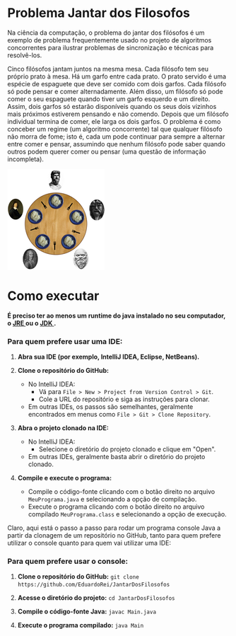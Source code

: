 
# Problema Jantar dos Filosofos
Na ciência da computação, o problema do jantar dos filósofos é um exemplo de problema frequentemente usado no projeto de algoritmos concorrentes para ilustrar problemas de sincronização e técnicas para resolvê-los.

Cinco filósofos jantam juntos na mesma mesa. Cada filósofo tem seu próprio prato à mesa. Há um garfo entre cada prato. O prato servido é uma espécie de espaguete que deve ser comido com dois garfos. Cada filósofo só pode pensar e comer alternadamente. Além disso, um filósofo só pode comer o seu espaguete quando tiver um garfo esquerdo e um direito. Assim, dois garfos só estarão disponíveis quando os seus dois vizinhos mais próximos estiverem pensando e não comendo. Depois que um filósofo individual termina de comer, ele larga os dois garfos. O problema é como conceber um regime (um algoritmo concorrente) tal que qualquer filósofo não morra de fome; isto é, cada um pode continuar para sempre a alternar entre comer e pensar, assumindo que nenhum filósofo pode saber quando outros podem querer comer ou pensar (uma questão de informação incompleta).

![Imagem de exemplo dos filosofos](/img/exemplo.png)

# Como executar
**É preciso ter ao menos um runtime do java instalado no seu computador, o [JRE ](https://www.java.com/pt-BR/download/manual.jsp) ou o  [JDK ](https://www.oracle.com/java/technologies/downloads/).**

### Para quem prefere usar uma IDE:

1.  **Abra sua IDE (por exemplo, IntelliJ IDEA, Eclipse, NetBeans).**
2.  **Clone o repositório do GitHub:**
    
    -   No IntelliJ IDEA:
        -   Vá para `File > New > Project from Version Control > Git`.
        -   Cole a URL do repositório e siga as instruções para clonar.
    -   Em outras IDEs, os passos são semelhantes, geralmente encontrados em menus como `File > Git > Clone Repository`.
3.  **Abra o projeto clonado na IDE:**
    
    -   No IntelliJ IDEA:
        -   Selecione o diretório do projeto clonado e clique em "Open".
    -   Em outras IDEs, geralmente basta abrir o diretório do projeto clonado.
4.  **Compile e execute o programa:**
    
    -   Compile o código-fonte clicando com o botão direito no arquivo `MeuPrograma.java` e selecionando a opção de compilação.
    -   Execute o programa clicando com o botão direito no arquivo compilado `MeuPrograma.class` e selecionando a opção de execução.
  
Claro, aqui está o passo a passo para rodar um programa console Java a partir da clonagem de um repositório no GitHub, tanto para quem prefere utilizar o console quanto para quem vai utilizar uma IDE:

### Para quem prefere usar o console:

1.  **Clone o repositório do GitHub:**
    `git clone https://github.com/EduardoRei/JantarDosFilosofos` 
    
2.  **Acesse o diretório do projeto:**
    `cd JantarDosFilosofos` 
    
3.  **Compile o código-fonte Java:**
    `javac Main.java` 
    
4.  **Execute o programa compilado:**
    `java Main`
